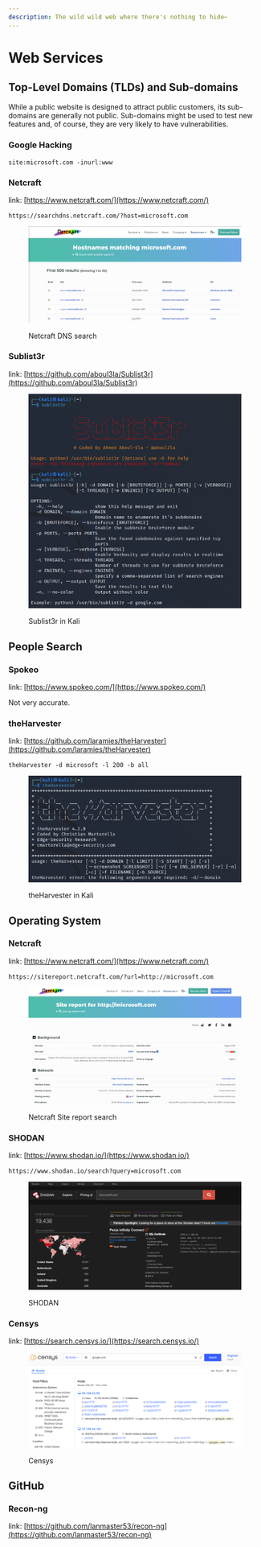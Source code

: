 ```yaml
---
description: The wild wild web where there's nothing to hide~
---
```


# Web Services

## Top-Level Domains (TLDs) and Sub-domains

While a public website is designed to attract public customers, its sub-domains are generally not public. Sub-domains might be used to test new features and, of course, they are very likely to have vulnerabilities.

### Google Hacking

```
site:microsoft.com -inurl:www
```

### Netcraft

link: [https://www.netcraft.com/](https://www.netcraft.com/)

```
https://searchdns.netcraft.com/?host=microsoft.com
```

<figure><img src="../../.gitbook/assets/image (1) (1).png" alt=""><figcaption><p>Netcraft DNS search</p></figcaption></figure>

### Sublist3r

link: [https://github.com/aboul3la/Sublist3r](https://github.com/aboul3la/Sublist3r)

<figure><img src="../../.gitbook/assets/image.png" alt=""><figcaption><p>Sublist3r in Kali</p></figcaption></figure>

## People Search

### Spokeo

link: [https://www.spokeo.com/](https://www.spokeo.com/)

Not very accurate.

### theHarvester

link: [https://github.com/laramies/theHarvester](https://github.com/laramies/theHarvester)

```
theHarvester -d microsoft -l 200 -b all
```

<figure><img src="../../.gitbook/assets/image (3).png" alt=""><figcaption><p>theHarvester in Kali</p></figcaption></figure>

## Operating System

### Netcraft

link: [https://www.netcraft.com/](https://www.netcraft.com/)

```
https://sitereport.netcraft.com/?url=http://microsoft.com
```

<figure><img src="../../.gitbook/assets/image (4).png" alt=""><figcaption><p>Netcraft Site report search</p></figcaption></figure>

### SHODAN

link: [https://www.shodan.io/](https://www.shodan.io/)

```
https://www.shodan.io/search?query=microsoft.com
```

<figure><img src="../../.gitbook/assets/image (1).png" alt=""><figcaption><p>SHODAN</p></figcaption></figure>

### Censys

link: [https://search.censys.io/](https://search.censys.io/)

<figure><img src="../../.gitbook/assets/image (2).png" alt=""><figcaption><p>Censys</p></figcaption></figure>

## GitHub

### Recon-ng

link: [https://github.com/lanmaster53/recon-ng](https://github.com/lanmaster53/recon-ng)



